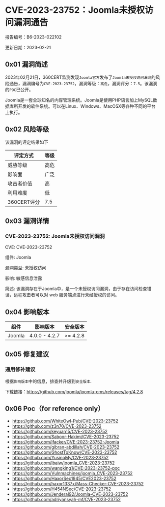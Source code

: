 # CVE-2023-23752：Joomla未授权访问漏洞通告

报告编号：B6-2023-022102

更新日期：2023-02-21

## 0x01  漏洞简述

2023年02月21日，360CERT监测发现`Joomla官方`发布了`Joomla未授权访问漏洞`的风险通告，漏洞编号为`CVE-2023-23752`，漏洞等级：`高危`，漏洞评分：`7.5`。该漏洞的`POC`已公开。

Joomla是一套全球知名的内容管理系统。Joomla是使用PHP语言加上MySQL数据库所开发的软件系统。可以在Linux、Windows、MacOSX等各种不同的平台上执行。

## 0x02  风险等级

该漏洞的评定结果如下

| 评定方式    | 等级 |
| ----------- | ---- |
| 威胁等级    | 高危 |
| 影响面      | 广泛 |
| 攻击者价值  | 高   |
| 利用难度    | 低   |
| 360CERT评分 | 7.5  |

## 0x03  漏洞详情

### CVE-2023-23752: Joomla未授权访问漏洞

CVE: CVE-2023-23752

组件: Joomla

漏洞类型: 未授权访问

影响: 敏感信息泄露

简述: 该漏洞存在于Joomla中，是一个未授权访问漏洞，由于存在访问检查错误，远程攻击者可以对 web 服务端点进行未经授权的访问。

## 0x04  影响版本

| 组件   | 影响版本      | 安全版本 |
| ------ | ------------- | -------- |
| Joomla | 4.0.0 - 4.2.7 | >= 4.2.8 |

## 0x05  修复建议

### 通用修补建议

根据`影响版本`中的信息，排查并升级到`安全版本`.

下载链接：https://github.com/joomla/joomla-cms/releases/tag/4.2.8

## 0x06 Poc（for reference only）

- https://github.com/WhiteOwl-Pub/CVE-2023-23752 
- https://github.com/z3n70/CVE-2023-23752 
- https://github.com/keyuan15/CVE-2023-23752
- https://github.com/Saboor-Hakimi/CVE-2023-23752
- https://github.com/ifacker/CVE-2023-23752-Joomla
- https://github.com/gibran-abdillah/CVE-2023-23752
- https://github.com/GhostToKnow/CVE-2023-23752
- https://github.com/YusinoMy/CVE-2023-23752
- https://github.com/ibaiw/joomla_CVE-2023-23752 
- https://github.com/wangking1/CVE-2023-23752-poc 
- https://github.com/Vulnmachines/joomla_CVE-2023-23752
- https://github.com/HaxorSec1945/CVE2023-23752 
- https://github.com/haxor1337x/Mass-Checker-CVE-2023-23752
- https://github.com/H454NSec/CVE-2023-23752
- https://github.com/Jenderal92/Joomla-CVE-2023-23752
- https://github.com/adriyansyah-mf/CVE-2023-23752